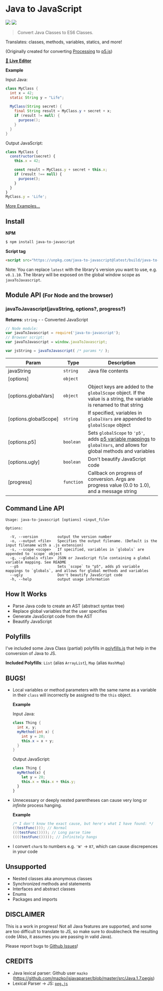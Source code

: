 # Java to JavaScript

![](https://travis-ci.org/wyattades/java-to-javascript.svg?branch=master)
[![](https://img.shields.io/npm/v/java-to-javascript.svg)](https://www.npmjs.com/package/java-to-javascript)

> Convert Java Classes to ES6 Classes.

Translates: classes, methods, variables, statics, and more!

(Originally created for converting [Processing](https://processing.org/) to [p5.js](https://p5js.org/))

[🔗 __Live Editor__](https://wyattades.github.io/java-to-javascript/)

__Example__

Input Java:
```java
class MyClass {
  int x = 42;
  static String y = "Life";
  
  MyClass(String secret) {
    final String result = MyClass.y + secret + x;
    if (result != null) {
      purpose();
    }
  }
}
```
Output JavaScript:
```javascript
class MyClass {
  constructor(secret) {
    this.x = 42;

    const result = MyClass.y + secret + this.x;
    if (result !== null) {
      purpose();
    }
  }
}
MyClass.y = 'Life';
```
[More Examples...](./examples)

## Install
__NPM__
```bash
$ npm install java-to-javascript
```
__Script tag__
```html
<script src="https://unpkg.com/java-to-javascript@latest/build/java-to-javascript.min.js"></script>
```
Note: You can replace `latest` with the library's version you want to use, e.g. `v0.1.10`. The library will be exposed on the global window scope as `javaToJavascript`.

## Module API <small>(For Node and the browser)</small>

### javaToJavascript(javaString, options?, progress?)
**Returns**: <code>string</code> - - Converted JavaScript  

```js
// Node module:
var javaToJavascript = require('java-to-javascript');
// Browser script:
var javaToJavascript = window.javaToJavascript;

var jsString = javaToJavascript( /* params */ );
```

| Param | Type | Description |
| --- | --- | --- |
| javaString | <code>string</code> | Java file contents |
| [options] | <code>object</code> |  |
| [options.globalVars] | <code>object</code> | Object keys are added to the `globalScope` object.  If the value is a string, the variable is renamed to that string |
| [options.globalScope] | <code>string</code> | If specified, variables in `globalVars` are appended to `globalScope` object |
| [options.p5] | <code>boolean</code> | Sets `globalScope` to `'p5'`, adds [p5 variable mappings](./p5_globals.js) to `globalVars`, and allows for global methods and variables |
| [options.ugly] | <code>boolean</code> | Don't beautify JavaScript code |
| [progress] | <code>function</code> | Callback on progress of conversion. Args are progress value (0.0 to 1.0), and a message string |

## Command Line API
```
Usage: java-to-javascript [options] <input_file>

Options:

  -V, --version         output the version number
  -o, --output <file>   Specifies the output filename. (Default is the input filename with a .js extension)
  -s, --scope <scope>   If specified, variables in `globals` are appended to `scope` object
  -g, --globals <file>  JSON or JavaScript file containing a global variable mapping. See README
  --p5                  Sets `scope` to "p5", adds p5 variable mappings to `globals`, and allows for global methods and variables
  --ugly                Don't beautify JavaScript code
  -h, --help            output usage information
```

## How It Works
- Parse Java code to create an AST (abstract syntax tree) 
- Replace global variables that the user specifies
- Generate JavaScript code from the AST
- Beautify JavaScript

## Polyfills
I've included some Java Class (partial) polyfills in [polyfills.js](./polyfills.js) that help in the conversion of Java to JS.

__Included Polyfills__: `List` (alias `ArrayList`), `Map` (alias `HashMap`)

## BUGS!
- Local variables or method parameters with the same name as a variable in their `class` will incorrectly be assigned to the `this` object.
  
  __Example__

  Input Java:
  ```java
  class Thing {
    int x, y;
    myMethod(int x) {
      int y = 20;
      this.x = x + y;
    }
  }
  ```
  Output JavaScript:
  ```javascript
  class Thing {
    myMethod(x) {
      let y = 20;
      this.x = this.x + this.y;
    }
  }
  ```

- Unnecessary or deeply nested parentheses can cause very long or *infinite* process hanging.
  
  __Example__
  ```java
  /* I don't know the exact cause, but here's what I have found: */
  ((testFunc())); // Normal
  (((testFunc()))); // Long parse time
  ((((testFunc())))); // Infinitely hangs
  ```
- I convert `char`s to numbers e.g. `'W'` -> `87`, which can cause discrepences in your code

## Unsupported
- Nested classes aka anonymous classes
- Synchronized methods and statements
- Interfaces and abstract classes
- Enums
- Packages and imports

## DISCLAIMER
This is a work in progress! Not all Java features are supported, and some are too difficult to translate to JS, so make sure to doublecheck the resulting code (Also, it assumes you are passing in valid Java).

Please report bugs to [Github Issues](https://github.com/wyattades/java-to-javascript/issues)!

## CREDITS
- Java lexical parser: Github user `mazko` (https://github.com/mazko/jsjavaparser/blob/master/src/Java.1.7.pegjs)
- Lexical Parser -> JS: [`peg.js`](https://pegjs.org/)

